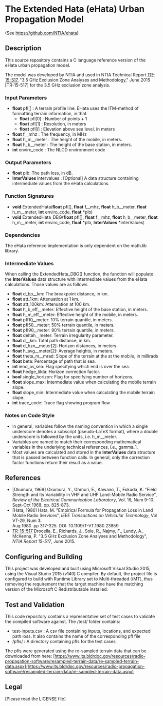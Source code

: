 # The Extended Hata (eHata) Urban Propagation Model

(See https://github.com/NTIA/ehata)

## Description

This source repository contains a C language reference version of the eHata
urban propagation model. 

The model was developed by NTIA and used in NTIA Technical Report
[TR-15-517](https://www.its.bldrdoc.gov/publications/2805.aspx),
"3.5 GHz Exclusion Zone Analyses and Methodology," June 2015
[TR-15-517] for the 3.5 GHz exclusion zone analysis.


### Input Parameters

* **float** pfl[] : A terrain profile line.  EHata uses the ITM-method of formatting
terrain information, in that:
  * **float** pfl[0] : Number of points + 1
  * **float** pfl[1] : Resolution, in meters
  * **float** pfl[i] : Elevation above sea level, in meters
* **float** f__mhz : The frequency, in MHz
* **float** h_m__meter : The height of the mobile, in meters.
* **float** h_b__meter : The height of the base station, in meters.
* **int** enviro_code : The NLCD environment code

### Output Parameters
* **float** plb: The path loss, in dB.
* **InterValues** intervalues : [Optional] A data structure containing intermediate 
values from the eHata calculations.

### Function Signatures
* **void** ExtendedHata(**float** pfl[], **float** f__mhz, **float** h_b__meter,
**float** h_m__meter, **int** enviro_code, **float** *plb)
* **void** ExtendedHata_DBG(**float** pfl[], **float** f__mhz, **float** h_b__meter,
**float** h_m__meter, **int** enviro_code, **float** *plb,
**InterValues** *interValues)

### Dependencies

The eHata reference implementation is only dependent on the math.lib library.

### Intermediate Values
When calling the ExtendedHata_DBG() function, the function will populate the
**InterValues** data structure with intermediate values from the eHata
calculations.  Those values are as follows:

* **float** d_bp__km: The breakpoint distance, in km.
* **float** att_1km: Attenuation at 1 km.
* **float** att_100km: Attenuation at 100 km.
* **float** h_b_eff__meter: Effective height of the base station, in meters.
* **float** h_m_eff__meter: Effective height of the mobile, in meters.
* **float** pfl10__meter: 10% terrain quantile, in meters.
* **float** pfl50__meter: 50% terrain quantile, in meters.
* **float** pfl90__meter: 90% terrain quantile, in meters.
* **float** deltah__meter: Terrain irregularity parameter.
* **float** d__km: Total path distance, in km.
* **float** d_hzn__meter[2]: Horizon distances, in meters.
* **float** h_avg__meter[2]: Average heights, in meters.
* **float** theta_m__mrad: Slope of the terrain at the at the mobile, in millirads
* **float** beta: Percentage of path that is sea.
* **int** iend_ov_sea: Flag specifying which end is over the sea.
* **float** hedge_tilda: Horizon correction factor.
* **bool** single_horizon: Flag for specifying number of horizons.
* **float** slope_max: Intermediate value when calculating the mobile terrain slope.
* **float** slope_min: Intermediate value when calculating the mobile terrain slope.
* **int** trace_code: Trace flag showing program flow.

### Notes on Code Style

* In general, variables follow the naming convention in which a single underscore
denotes a subscript (pseudo-LaTeX format), where a double underscore is followed
by the units, i.e. h_m__meter.
* Variables are named to match their corresponding mathematical variables 
in the underlying technical references, i.e., gamma_1.
* Most values are calculated and stored in the **InterValues** data structure
that is passed between function calls.  In general, only the correction factor
functions return their result as a value.

## References

* [Okumura, 1968] Okumura, Y., Ohmori, E., Kawano, T., Fukuda, K.  "Field Strength 
and Its Variability in VHF and UHF Land-Mobile Radio Service", 
_Review of the Electrical Communication Laboratory_, Vol. 16, Num 9-10. 
Sept-Oct 1968. pp. 825-873.
* [Hata, 1980] Hata, M. "Empirical Formula for Propagation Loss in Land Mobile 
Radio Services", _IEEE Transactions on Vehicular Technology_, Vol VT-29, Num 3.  
Aug 1980.  pp 317-325.  DOI: 10.1109/T-VT.1980.23859
* [TR-15-517](https://www.its.bldrdoc.gov/publications/2805.aspx) Drocella, 
E., Richards, J., Sole, R., Najmy, F., Lundy, A., McKenna, P. "3.5 
GHz Exclusion Zone Analyses and Methodology", _NTIA Report 15-517_, June 2015.

## Configuring and Building

This project was developed and built using Microsoft Visual Studio
2015, using the Visual Studio 2015 (v140) C compiler.  By default, the
project file is configured to build with Runtime Library set to 
Multi-threaded (/MT), thus removing the requirement that the target machine
have the matching version of the Microsoft C Redistributable installed.

## Test and Validation

This code repository contains a representative set of test cases to validate
the compiled software against.  The /test/ folder contains:

* test-inputs.csv : A csv file containing inputs, locations, and expected
path loss.  It also contains the name of the corresponding pfl file
* /pfls/ : A directory containing pfls for the test cases

The pfls were generated using the re-sampled terrain data that can be
downloaded from here: [https://www.its.bldrdoc.gov/resources/radio-propagation-software/resampled-terrain-data/re-sampled-terrain-data.aspx](https://www.its.bldrdoc.gov/resources/radio-propagation-software/resampled-terrain-data/re-sampled-terrain-data.aspx)

## Legal
[Please read the LICENSE file]

